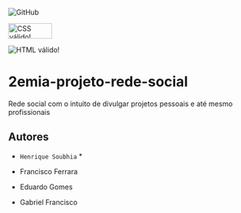 ![GitHub](https://img.shields.io/github/license/HenriqueSoubhia/2emia-projeto)
<p>
    <a href="https://jigsaw.w3.org/css-validator/check/referer">
        <img style="border:0;width:88px;height:31px"
            src="https://jigsaw.w3.org/css-validator/images/vcss-blue"
             src = "https://img.shields.io/w3c-validation/html?targetUrl=https%3A%2F%2Fhenriquesoubhia.github.io%2F2emia-projeto%2F"
            alt="CSS válido!" />
    </a>
</p>
<img src = "https://img.shields.io/w3c-validation/html?targetUrl=https%3A%2F%2Fhenriquesoubhia.github.io%2F2emia-projeto%2F" alt="HTML válido!" />


# 2emia-projeto-rede-social
Rede social com o intuito de divulgar projetos pessoais e até mesmo profissionais
## Autores
- `Henrique Soubhia` *

- Francisco Ferrara
- Eduardo Gomes
- Gabriel Francisco
